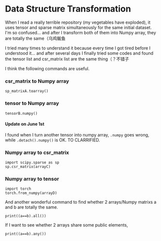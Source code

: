 # Data Structure Transformation

When I read a really terrible repository (my vegetables have exploded), it uses tensor and sparse matrix simultaneously for the same initial dataset. I'm so confused... and after I transform both of them into Numpy array, they are totally the same（乌鸡鲅鱼

I tried many times to understand it because every time I got tired before I understood it... and after several days I finally tried some codes and found the tensor list and csr_matrix list are the same thing（？不错子

I think the following commands are useful.

### csr_matrix to Numpy array

```
sp_matrixA.toarray()
```

### tensor to Numpy array

```
tensorB.numpy()
```
#### Update on June 1st
I found when I turn another tensor into numpy array, ```.numpy``` goes wrong, while ```.detach().numpy()``` is OK. TO CLARRIFIED.

### Numpy array to csr_matrix

```
import scipy.sparse as sp
sp.csr_matrix(arrayC)
```

### Numpy array to tensor

```
import torch
torch.from_numpy(arrayD)
```

And another wonderful command to find whether 2 arrays/Numpy matrixs a and b are totally the same.

```
print((a==b).all())
```

If I want to see whether 2 arrays share some public elements,

```
print((a==b).any())
```

